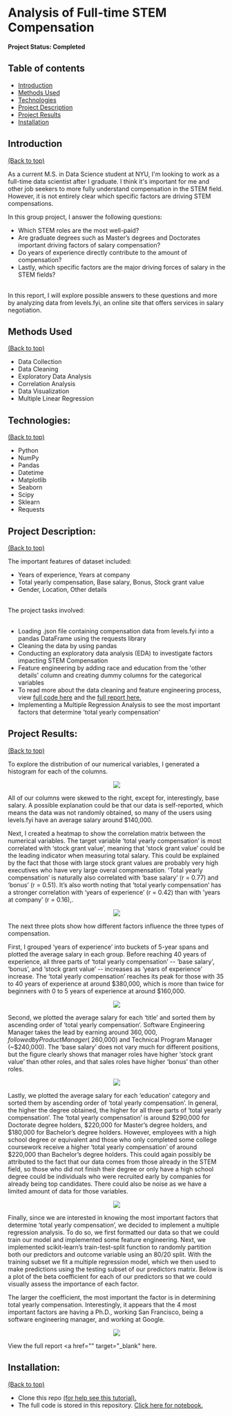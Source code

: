 # Analysis of Full-time STEM Compensation

**Project Status: Completed**

## Table of contents
- [Introduction](#introduction)
- [Methods Used](#methods-used)
- [Technologies](#technologies)
- [Project Description](#project-description)
- [Project Results](#project-results)
- [Installation](#installation)

## Introduction
[(Back to top)](#table-of-contents)
<br>

As a current M.S. in Data Science student at NYU, I'm looking to work as a full-time data scientist after I graduate. I think it's important for me and other job seekers to more fully understand compensation in the STEM field. However, it is not entirely clear which specific factors are driving STEM compensations. 

In this group project, I answer the following questions: 
+ Which STEM roles are the most well-paid?
+ Are graduate degrees such as Master’s degrees and Doctorates important driving factors of salary compensation? 
+ Do years of experience directly contribute to the amount of compensation? 
+ Lastly, which specific factors are the major driving forces of salary in the STEM fields? 
<br> 
In this report, I will explore possible answers to these questions and more by analyzing data from levels.fyi, an online site that offers services in salary negotiation.

## Methods Used
[(Back to top)](#table-of-contents)
+ Data Collection
+ Data Cleaning
+ Exploratory Data Analysis
+ Correlation Analysis
+ Data Visualization
+ Multiple Linear Regression

## Technologies:
[(Back to top)](#table-of-contents)
+ Python
+ NumPy 
+ Pandas
+ Datetime
+ Matplotlib
+ Seaborn
+ Scipy
+ Sklearn
+ Requests

## Project Description:
[(Back to top)](#table-of-contents)
<br>

The important features of dataset included:
+ Years of experience, Years at company
+ Total yearly compensation, Base salary, Bonus, Stock grant value
+ Gender, Location, Other details

<br> 
The project tasks involved:
<br>
<br>

+ Loading .json file containing compensation data from levels.fyi into a pandas DataFrame using the requests library
+ Cleaning the data by using pandas
+ Conducting an exploratory data analysis (EDA) to investigate factors impacting STEM Compensation
+ Feature engineering by adding race and education from the 'other details' column and creating dummy columns for the categorical variables
+ To read more about the data cleaning and feature engineering process,  view <a href="https://github.com/jw7383/STEM-Compensation-Analysis/blob/jw7383-patch-1/STEM_Compensation_Analysis.ipynb" target="_blank">full code here</a> and the <a href="https://github.com/jw7383/STEM-Compensation-Analysis/blob/jw7383-patch-1/Report.pdf" target="_blank">full report here. </a>
+ Implementing a Multiple Regression Analysis to see the most important factors that determine 'total yearly compensation'

## Project Results:
[(Back to top)](#table-of-contents)
<br>

To explore the distribution of our numerical variables, I generated a histogram for each of the columns.

<p align="center">
<img src="Images/Distribution_of_Numerical_Variables.png" style>
</p>

All of our columns were skewed to the right, except for, interestingly, base salary. A possible explanation could be that our data is self-reported, which means the data was not randomly obtained, so many of the users using levels.fyi have an average salary around $140,000.

Next, I created a heatmap to show the correlation matrix between the numerical variables. The target variable ‘total yearly compensation’ is most correlated with ‘stock grant
value’, meaning that ‘stock grant value’ could be the leading indicator when measuring total salary. This could be explained by the fact that those with large stock grant values are probably very high executives who have very large overal compmensation. 'Total yearly compensation’ is naturally also correlated with ‘base salary’ (r = 0.77)
and ‘bonus’ (r = 0.51). It’s also worth noting that ‘total yearly compensation’ has a stronger correlation with ‘years of experience’ (r = 0.42) than with ’years at company’ (r = 0.16),.

<p align="center">
<img src="Images/Correlation_Heat_Map.png" style>
</p>

The next three plots show how different factors influence the three types of compensation.

First, I grouped ‘years of experience’ into buckets of 5-year spans and plotted the average salary in each group. Before reaching 40 years of experience, all three parts of
‘total yearly compensation’ -- ’base salary', ‘bonus’, and ‘stock grant value’ -- increases as ‘years of experience’ increase. The ‘total yearly compensation’ reaches its peak for those with 35 to 40 years of experience at around $380,000, which is more than twice for beginners with 0 to 5 years of experience at around $160,000.

<p align="center">
<img src="Images/Salary_Decomposition_by_Years_of_Experience.png" style>
</p>

Second, we plotted the average salary for each ‘title’ and sorted them by ascending order of ‘total yearly compensation’. Software Engineering Manager takes the lead by earning around $360,000, followed by Product Manager (~$260,000) and Technical Program Manager (~$240,000). The ‘base salary’ does not vary much for different positions, but the figure clearly shows that manager roles have higher ‘stock grant value’ than other roles, and that sales roles have higher ‘bonus’ than other roles.

<p align="center">
<img src="Images/Salary_Decomposition_by_Title.png" style>
</p>

Lastly, we plotted the average salary for each ‘education’ category and sorted them by ascending order of ‘total yearly compensation’. In general, the higher the degree obtained, the higher for all three parts of ‘total yearly compensation’. The ‘total yearly compensation’ is around $290,000 for Doctorate degree holders, $220,000 for Master’s degree holders, and $180,000 for Bachelor’s degree holders. However, employees with a high school degree or equivalent and those who only completed some college coursework receive a higher ‘total yearly compensation’ of around $220,000 than Bachelor’s degree holders. This could again possibly be attributed to the fact that our data comes from those already in the STEM field, so those who did not finish their degree or only have a high school degree could be individuals who were recruited early by companies for already being top candidates. There could also be noise as we have a limited amount of data for those variables.

<p align="center">
<img src="Images/Salary_Decomposition_by_Education.png" style>
</p>

Finally, since we are interested in knowing the most important factors that determine ‘total yearly compensation’, we decided to implement a multiple regression analysis. To do so, we first formatted our data so that we could train our model and implemented some feature engineering. Next, we implemented scikit-learn’s train-test-split function to randomly partition both our predictors and outcome variable using an 80/20 split. With the training subset we fit a multiple regression model, which we then used to make predictions using the testing subset of our predictors matrix. Below is a plot of the beta coefficient for each of our predictors so that we could visually assess the importance of each factor.

The larger the coefficient, the most important the factor is in determining total yearly compensation. Interestingly, it appears that the 4 most important factors are having a Ph.D., working San Francisco, being a software engineering manager, and working at Google.

<p align="center">
<img src="Images/Beta_distribution_of_top_features.png" style>
</p>

View the full report <a href="" target="_blank" here.</a>


## Installation:
[(Back to top)](#table-of-contents)
+ Clone this repo <a href="https://docs.github.com/en/free-pro-team@latest/github/creating-cloning-and-archiving-repositories/cloning-a-repository" target="_blank">(for help see this tutorial).</a>
+ The full code is stored in this repository. <a href="https://github.com/jw7383/STEM-Compensation-Analysis/blob/jw7383-patch-1/STEM_Compensation_Analysis.ipynb" target="_blank">Click here for notebook.</a>
